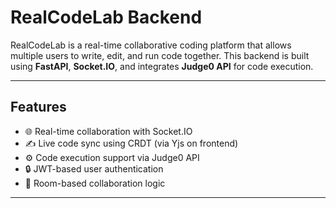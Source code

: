 #  RealCodeLab Backend

RealCodeLab is a real-time collaborative coding platform that allows multiple users to write, edit, and run code together. This backend is built using **FastAPI**, **Socket.IO**, and integrates **Judge0 API** for code execution.

---

##  Features

- 🌐 Real-time collaboration with Socket.IO
- ✍️ Live code sync using CRDT (via Yjs on frontend)
- ⚙️ Code execution support via Judge0 API
- 🔒  JWT-based user authentication
- 📁 Room-based collaboration logic

---

